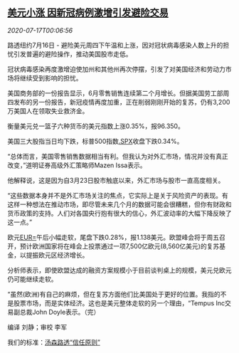 <!--1594945408000-->
[美元小涨 因新冠病例激增引发避险交易](https://cn.reuters.com/article/global-forex-0716-thur-idCNKCS24I00M)
------

<div><i>2020-07-17T00:06:56</i></div><div class="StandardArticleBody_body"><p>路透纽约7月16日 - 避险美元周四下午温和上涨，因对冠状病毒感染人数上升的担忧引发普遍的避险操作，推动美国股市走低。 </p><p>冠状病毒感染再度激增迫使加州和其他州再次停摆，引发了对美国经济和劳动力市场将继续受到影响的担忧。 </p><p>美国商务部的一份报告显示，6月零售销售连续第二个月增长。但据美国劳工部周四发布的另一份报告，新冠疫情再度加重，正在削弱刚刚开始的复苏，仍有3,200万美国人在领取失业救济金。 </p><p>衡量美元兑一篮子六种货币的美元指数上涨0.35%，报96.350。 </p><p>美国三大股指当日均下跌，标普500指数<a href="/investing/markets/index?symbol=.SPX">.SPX</a>收盘下跌0.34%。 </p><p>“总体而言，美国零售销售数据相当有利。但我认为对外汇市场，情况并没有真正改变，”道明证券高级外汇策略师Mazen Issa表示。 </p><p>他解释说，这是因为自3月23日股市触底以来，外汇市场与股市一直高度相关。 </p><p>“这些数据本身并不是外汇市场关注的焦点，它实际上是关于风险资产的表现。有这样一种想法在推动市场，即尽管未来几个月的数据可能会很糟糕，但你有财政和货币政策的支持。人们对各国央行抱有很大的信心，外汇波动率的大幅下降反映了这一点。” </p><p>欧元<a href="/investing/currencies/quote?srcCurr=EUR&destCurr=USD">EUR=</a>午后小幅走软，尾盘下跌0.28%，报1.138美元。欧盟峰会将于周五召开，预计欧洲国家将在峰会上投票通过一项7,500亿欧元(8,560亿美元)的复苏基金，以提振欧元区经济增长。 </p><p>分析师表示，即使欧盟达成的融资方案规模小于目前谈判桌上的规模，美元兑欧元仍可能继续走软。 </p><p>“虽然(欧洲)有自己的麻烦，但在复苏方面他们比美国处于更好的位置。我指的不是股票市场，而是实体经济。这也是美元整体走软的另一个理由，“Tempus Inc交易副总裁John Doyle表示。（完） </p><div class="Attribution_container"><div class="Attribution_attribution"><p class="Attribution_content">编译 刘静；审校 李军</p></div></div><div class="StandardArticleBody_trustBadgeContainer"><span class="StandardArticleBody_trustBadgeTitle">我们的标准：</span><span class="trustBadgeUrl"><a href="https://www.thomsonreuters.cn/content/dam/openweb/documents/pdf/china/brochures/about-us-1.pdf">汤森路透“信任原则”</a></span></div></div>
